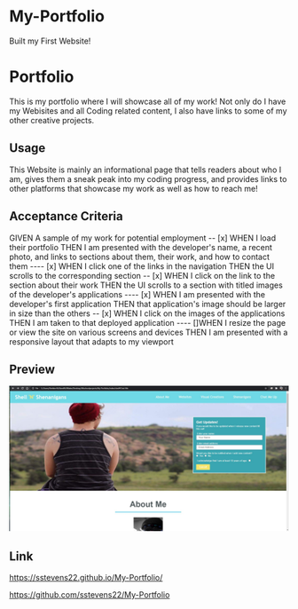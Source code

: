 # My-Portfolio
Built my First Website!

# Portfolio
This is my portfolio where I will showcase all of my work! Not only do I have my Webisites and all Coding related content, I also have links to some of my other creative projects.

## Usage
This Website is mainly an informational page that tells readers about who I am, gives them a sneak peak into my coding progress, and provides links to other platforms that showcase my work as well as how to reach me!

## Acceptance Criteria 

GIVEN A sample of my work for potential employment
-- [x] WHEN I load their portfolio
       THEN I am presented with the developer's name, a recent photo, and links to sections about them, their work, and how to contact them
---- [x] WHEN I click one of the links in the navigation
         THEN the UI scrolls to the corresponding section
-- [x] WHEN I click on the link to the section about their work
       THEN the UI scrolls to a section with titled images of the developer's applications
---- [x] WHEN I am presented with the developer's first application
         THEN that application's image should be larger in size than the others
-- [x] WHEN I click on the images of the applications
       THEN I am taken to that deployed application
---- []WHEN I resize the page or view the site on various screens and devices
       THEN I am presented with a responsive layout that adapts to my viewport

## Preview 
![Portfoliomockup](./assets/images/Portfoliomockup.jpg)

## Link

https://sstevens22.github.io/My-Portfolio/

https://github.com/sstevens22/My-Portfolio